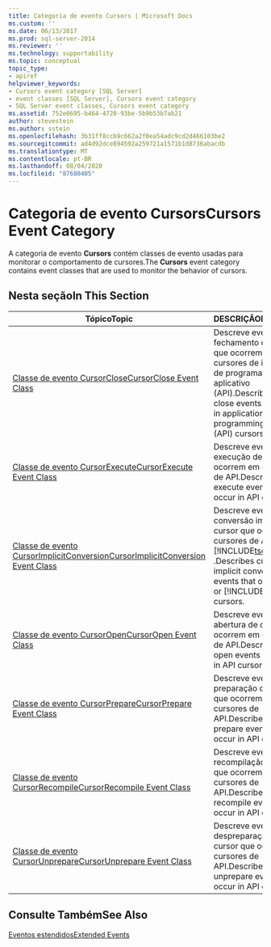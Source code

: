 ```yaml
---
title: Categoria de evento Cursors | Microsoft Docs
ms.custom: ''
ms.date: 06/13/2017
ms.prod: sql-server-2014
ms.reviewer: ''
ms.technology: supportability
ms.topic: conceptual
topic_type:
- apiref
helpviewer_keywords:
- Cursors event category [SQL Server]
- event classes [SQL Server], Cursors event category
- SQL Server event classes, Cursors event category
ms.assetid: 752e0695-b464-4720-93be-5b9b53b7ab21
author: stevestein
ms.author: sstein
ms.openlocfilehash: 3b31ff8ccb9c662a2f0ea54adc9cd2d466103be2
ms.sourcegitcommit: ad4d92dce894592a259721a1571b1d8736abacdb
ms.translationtype: MT
ms.contentlocale: pt-BR
ms.lasthandoff: 08/04/2020
ms.locfileid: "87680405"
---
```

# <a name="cursors-event-category"></a><span data-ttu-id="30871-102">Categoria de evento Cursors</span><span class="sxs-lookup"><span data-stu-id="30871-102">Cursors Event Category</span></span>
  <span data-ttu-id="30871-103">A categoria de evento **Cursors** contém classes de evento usadas para monitorar o comportamento de cursores.</span><span class="sxs-lookup"><span data-stu-id="30871-103">The **Cursors** event category contains event classes that are used to monitor the behavior of cursors.</span></span>  
  
## <a name="in-this-section"></a><span data-ttu-id="30871-104">Nesta seção</span><span class="sxs-lookup"><span data-stu-id="30871-104">In This Section</span></span>  
  
|<span data-ttu-id="30871-105">Tópico</span><span class="sxs-lookup"><span data-stu-id="30871-105">Topic</span></span>|<span data-ttu-id="30871-106">DESCRIÇÃO</span><span class="sxs-lookup"><span data-stu-id="30871-106">Description</span></span>|  
|-----------|-----------------|  
|[<span data-ttu-id="30871-107">Classe de evento CursorClose</span><span class="sxs-lookup"><span data-stu-id="30871-107">CursorClose Event Class</span></span>](cursorclose-event-class.md)|<span data-ttu-id="30871-108">Descreve eventos de fechamento de cursor que ocorrem em cursores de interface de programação de aplicativo (API).</span><span class="sxs-lookup"><span data-stu-id="30871-108">Describes cursor close events that occur in application programming interface (API) cursors.</span></span>|  
|[<span data-ttu-id="30871-109">Classe de evento CursorExecute</span><span class="sxs-lookup"><span data-stu-id="30871-109">CursorExecute Event Class</span></span>](cursorexecute-event-class.md)|<span data-ttu-id="30871-110">Descreve eventos de execução de cursor que ocorrem em cursores de API.</span><span class="sxs-lookup"><span data-stu-id="30871-110">Describes cursor execute events that occur in API cursors.</span></span>|  
|[<span data-ttu-id="30871-111">Classe de evento CursorImplicitConversion</span><span class="sxs-lookup"><span data-stu-id="30871-111">CursorImplicitConversion Event Class</span></span>](cursorimplicitconversion-event-class.md)|<span data-ttu-id="30871-112">Descreve eventos de conversão implícita de cursor que ocorrem em cursores de API ou [!INCLUDE[tsql](../../includes/tsql-md.md)] .</span><span class="sxs-lookup"><span data-stu-id="30871-112">Describes cursor implicit conversion events that occur in API or [!INCLUDE[tsql](../../includes/tsql-md.md)] cursors.</span></span>|  
|[<span data-ttu-id="30871-113">Classe de evento CursorOpen</span><span class="sxs-lookup"><span data-stu-id="30871-113">CursorOpen Event Class</span></span>](cursoropen-event-class.md)|<span data-ttu-id="30871-114">Descreve eventos de abertura de cursor que ocorrem em cursores de API.</span><span class="sxs-lookup"><span data-stu-id="30871-114">Describes cursor open events that occur in API cursors.</span></span>|  
|[<span data-ttu-id="30871-115">Classe de evento CursorPrepare</span><span class="sxs-lookup"><span data-stu-id="30871-115">CursorPrepare Event Class</span></span>](cursorprepare-event-class.md)|<span data-ttu-id="30871-116">Descreve eventos de preparação de cursor que ocorrem em cursores de API.</span><span class="sxs-lookup"><span data-stu-id="30871-116">Describes cursor prepare events that occur in API cursors.</span></span>|  
|[<span data-ttu-id="30871-117">Classe de evento CursorRecompile</span><span class="sxs-lookup"><span data-stu-id="30871-117">CursorRecompile Event Class</span></span>](cursorrecompile-event-class.md)|<span data-ttu-id="30871-118">Descreve eventos de recompilação de cursor que ocorrem em cursores de API.</span><span class="sxs-lookup"><span data-stu-id="30871-118">Describes cursor recompile events that occur in API cursors.</span></span>|  
|[<span data-ttu-id="30871-119">Classe de evento CursorUnprepare</span><span class="sxs-lookup"><span data-stu-id="30871-119">CursorUnprepare Event Class</span></span>](cursorunprepare-event-class.md)|<span data-ttu-id="30871-120">Descreve eventos de despreparação de cursor que ocorrem em cursores de API.</span><span class="sxs-lookup"><span data-stu-id="30871-120">Describes cursor unprepare events that occur in API cursors.</span></span>|  
  
## <a name="see-also"></a><span data-ttu-id="30871-121">Consulte Também</span><span class="sxs-lookup"><span data-stu-id="30871-121">See Also</span></span>  
 [<span data-ttu-id="30871-122">Eventos estendidos</span><span class="sxs-lookup"><span data-stu-id="30871-122">Extended Events</span></span>](../extended-events/extended-events.md)  
  
  

